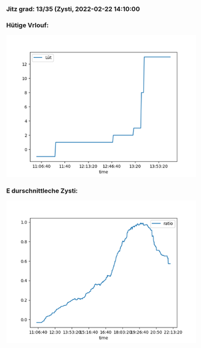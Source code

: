 ### Jitz grad: 13/35 (Zysti, 2022-02-22 14:10:00

### Hütige Vrlouf:
![Graph](Today.png)

### E durschnittleche Zysti:
![Graph](Zysti.png)